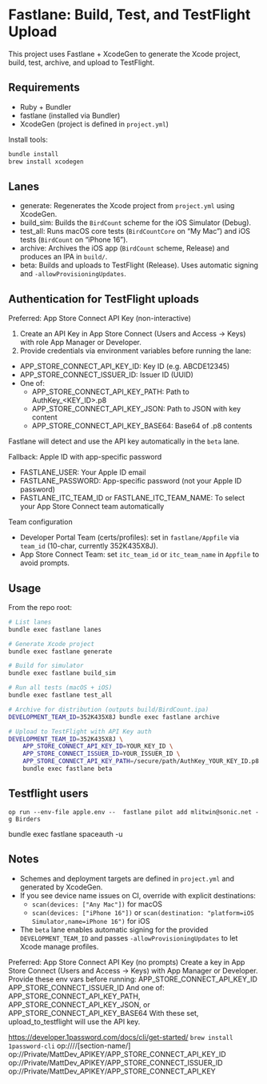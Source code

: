 # Fastlane: Build, Test, and TestFlight Upload

This project uses Fastlane + XcodeGen to generate the Xcode project, build, test, archive, and upload to TestFlight.

## Requirements

- Ruby + Bundler
- fastlane (installed via Bundler)
- XcodeGen (project is defined in `project.yml`)

Install tools:

```sh
bundle install
brew install xcodegen
```

## Lanes

- generate: Regenerates the Xcode project from `project.yml` using XcodeGen.
- build_sim: Builds the `BirdCount` scheme for the iOS Simulator (Debug).
- test_all: Runs macOS core tests (`BirdCountCore` on “My Mac”) and iOS tests (`BirdCount` on “iPhone 16”).
- archive: Archives the iOS app (`BirdCount` scheme, Release) and produces an IPA in `build/`.
- beta: Builds and uploads to TestFlight (Release). Uses automatic signing and `-allowProvisioningUpdates`.

## Authentication for TestFlight uploads

Preferred: App Store Connect API Key (non-interactive)

1) Create an API Key in App Store Connect (Users and Access → Keys) with role App Manager or Developer.
2) Provide credentials via environment variables before running the lane:

- APP_STORE_CONNECT_API_KEY_ID: Key ID (e.g. ABCDE12345)
- APP_STORE_CONNECT_ISSUER_ID: Issuer ID (UUID)
- One of:
	- APP_STORE_CONNECT_API_KEY_PATH: Path to AuthKey_<KEY_ID>.p8
	- APP_STORE_CONNECT_API_KEY_JSON: Path to JSON with key content
	- APP_STORE_CONNECT_API_KEY_BASE64: Base64 of .p8 contents

Fastlane will detect and use the API key automatically in the `beta` lane.

Fallback: Apple ID with app-specific password

- FASTLANE_USER: Your Apple ID email
- FASTLANE_PASSWORD: App-specific password (not your Apple ID password)
- FASTLANE_ITC_TEAM_ID or FASTLANE_ITC_TEAM_NAME: To select your App Store Connect team automatically

Team configuration

- Developer Portal Team (certs/profiles): set in `fastlane/Appfile` via `team_id` (10-char, currently 352K435X8J).
- App Store Connect Team: set `itc_team_id` or `itc_team_name` in `Appfile` to avoid prompts.

## Usage

From the repo root:

```sh
# List lanes
bundle exec fastlane lanes

# Generate Xcode project
bundle exec fastlane generate

# Build for simulator
bundle exec fastlane build_sim

# Run all tests (macOS + iOS)
bundle exec fastlane test_all

# Archive for distribution (outputs build/BirdCount.ipa)
DEVELOPMENT_TEAM_ID=352K435X8J bundle exec fastlane archive

# Upload to TestFlight with API Key auth
DEVELOPMENT_TEAM_ID=352K435X8J \
	APP_STORE_CONNECT_API_KEY_ID=YOUR_KEY_ID \
	APP_STORE_CONNECT_ISSUER_ID=YOUR_ISSUER_ID \
	APP_STORE_CONNECT_API_KEY_PATH=/secure/path/AuthKey_YOUR_KEY_ID.p8 \
	bundle exec fastlane beta
```

## Testflight users

```
op run --env-file apple.env --  fastlane pilot add mlitwin@sonic.net -g Birders
```

bundle exec fastlane spaceauth -u 
## Notes

- Schemes and deployment targets are defined in `project.yml` and generated by XcodeGen.
- If you see device name issues on CI, override with explicit destinations:
	- `scan(devices: ["Any Mac"])` for macOS
	- `scan(devices: ["iPhone 16"])` or `scan(destination: "platform=iOS Simulator,name=iPhone 16")` for iOS
- The `beta` lane enables automatic signing for the provided `DEVELOPMENT_TEAM_ID` and passes `-allowProvisioningUpdates` to let Xcode manage profiles.


Preferred: App Store Connect API Key (no prompts)
Create a key in App Store Connect (Users and Access → Keys) with App Manager or Developer.
Provide these env vars before running:
APP_STORE_CONNECT_API_KEY_ID
APP_STORE_CONNECT_ISSUER_ID
And one of: APP_STORE_CONNECT_API_KEY_PATH, APP_STORE_CONNECT_API_KEY_JSON, or APP_STORE_CONNECT_API_KEY_BASE64
With these set, upload_to_testflight will use the API key.


https://developer.1password.com/docs/cli/get-started/
`brew install 1password-cli`
op://<vault-name>/<item-name>/[section-name/]<field-name>
op://Private/MattDev_APIKEY/APP_STORE_CONNECT_API_KEY_ID
op://Private/MattDev_APIKEY/APP_STORE_CONNECT_ISSUER_ID
op://Private/MattDev_APIKEY/APP_STORE_CONNECT_API_KEY